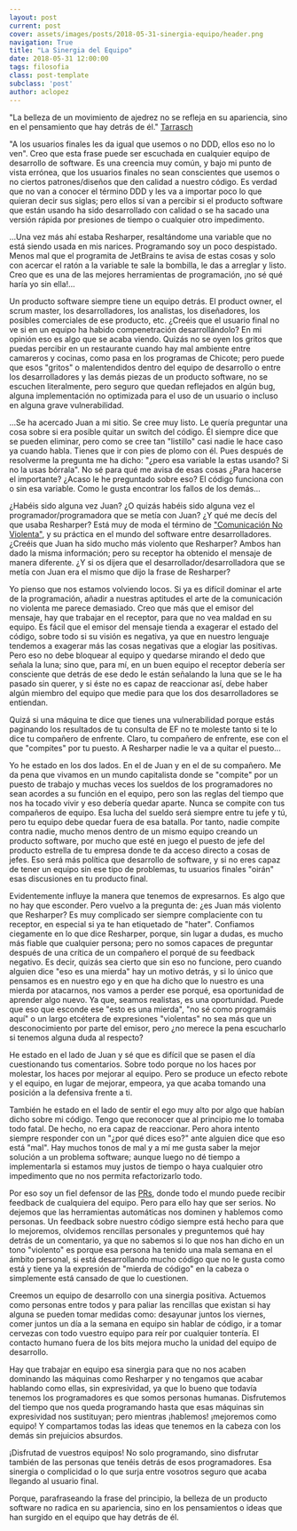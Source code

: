 ```yaml
---
layout: post
current: post
cover: assets/images/posts/2018-05-31-sinergia-equipo/header.png
navigation: True
title: "La Sinergia del Equipo"
date: 2018-05-31 12:00:00
tags: filosofia
class: post-template
subclass: 'post'
author: aclopez
---
```


"La belleza de un movimiento de ajedrez no se refleja en su apariencia, sino en el pensamiento que hay detrás de él." [Tarrasch](https://es.wikipedia.org/wiki/Siegbert_Tarrasch)

"A los usuarios finales les da igual que usemos o no DDD, ellos eso no lo ven". Creo que esta frase puede ser escuchada en cualquier equipo de desarrollo de software. Es una creencia muy común, y bajo mi punto de vista errónea, que los usuarios finales no sean conscientes que usemos o no ciertos patrones/diseños que den calidad a nuestro código. Es verdad que no van a conocer el término DDD y les va a importar poco lo que quieran decir sus siglas; pero ellos sí van a percibir si el producto software que están usando ha sido desarrollado con calidad o se ha sacado una versión rápida por presiones de tiempo o cualquier otro impedimento.

...Una vez más ahí estaba Resharper, resaltándome una variable que no está siendo usada en mis narices. Programando soy un poco despistado. Menos mal que el programita de JetBrains te avisa de estas cosas y solo con acercar el ratón a la variable te sale la bombilla, le das a arreglar y listo. Creo que es una de las mejores herramientas de programación, ¡no sé qué haría yo sin ella!...

Un producto software siempre tiene un equipo detrás. El product owner, el scrum master, los desarrolladores, los analistas, los diseñadores, los posibles comerciales de ese producto, etc. ¿Creéis que el usuario final no ve si en un equipo ha habido compenetración desarrollándolo? En mi opinión eso es algo que se acaba viendo. Quizás no se oyen los gritos que puedas percibir en un restaurante cuando hay mal ambiente entre camareros y cocinas, como pasa en los programas de Chicote; pero puede que esos "gritos" o malentendidos dentro del equipo de desarrollo o entre los desarrolladores y las demás piezas de un producto software, no se escuchen literalmente, pero seguro que quedan reflejados en algún bug, alguna implementación no optimizada para el uso de un usuario o incluso en alguna grave vulnerabilidad.

...Se ha acercado Juan a mi sitio. Se cree muy listo. Le quería preguntar una cosa sobre si era posible quitar un switch del código. Él siempre dice que se pueden eliminar, pero como se cree tan "listillo" casi nadie le hace caso ya cuando habla. Tienes que ir con pies de plomo con él. Pues después de resolverme la pregunta me ha dicho: "¿pero esa variable la estas usando? Si no la usas bórrala". No sé para qué me avisa de esas cosas ¿Para hacerse el importante? ¿Acaso le he preguntado sobre eso? El código funciona con o sin esa variable. Como le gusta encontrar los fallos de los demás...

¿Habéis sido alguna vez Juan? ¿O quizás habéis sido alguna vez el programador/programadora que se metía con Juan? ¿Y qué me decís del que usaba Resharper? Está muy de moda el término de ["Comunicación No Violenta"](http://www.comunicacionnoviolenta.com/), y su práctica en el mundo del software entre desarrolladores. ¿Creéis que Juan ha sido mucho más violento que Resharper? Ambos han dado la misma información; pero su receptor ha obtenido el mensaje de manera diferente. ¿Y si os dijera que el desarrollador/desarrolladora que se metía con Juan era el mismo que dijo la frase de Resharper?

Yo pienso que nos estamos volviendo locos. Si ya es difícil dominar el arte de la programación, añadir a nuestras aptitudes el arte de la comunicación no violenta me parece demasiado. Creo que más que el emisor del mensaje, hay que trabajar en el receptor, para que no vea maldad en su equipo. Es fácil que el emisor del mensaje tienda a exagerar el estado del código, sobre todo si su visión es negativa, ya que en nuestro lenguaje tendemos a exagerar más las cosas negativas que a elogiar las positivas. Pero eso no debe bloquear al equipo y quedarse mirando el dedo que señala la luna; sino que, para mí, en un buen equipo el receptor debería ser consciente que detrás de ese dedo le están señalando la luna que se le ha pasado sin querer, y si éste no es capaz de reaccionar así, debe haber algún miembro del equipo que medie para que los dos desarrolladores se entiendan.

Quizá si una máquina te dice que tienes una vulnerabilidad porque estás paginando los resultados de tu consulta de EF no te moleste tanto si te lo dice tu compañero de enfrente. Claro, tu compañero de enfrente, ese con el que "compites" por tu puesto. A Resharper nadie le va a quitar el puesto... 

Yo he estado en los dos lados. En el de Juan y en el de su compañero. Me da pena que vivamos en un mundo capitalista donde se "compite" por un puesto de trabajo y muchas veces los sueldos de los programadores no sean acordes a su función en el equipo, pero son las reglas del tiempo que nos ha tocado vivir y eso debería quedar aparte. Nunca se compite con tus compañeros de equipo. Esa lucha del sueldo será siempre entre tu jefe y tú, pero tu equipo debe quedar fuera de esa batalla. Por tanto, nadie compite contra nadie, mucho menos dentro de un mismo equipo creando un producto software, por mucho que esté en juego el puesto de jefe del producto estrella de tu empresa donde te da acceso directo a cosas de jefes. Eso será más política que desarrollo de software, y si no eres capaz de tener un equipo sin ese tipo de problemas, tu usuarios finales "oirán" esas discusiones en tu producto final.

Evidentemente influye la manera que tenemos de expresarnos. Es algo que no hay que esconder. Pero vuelvo a la pregunta de: ¿es Juan más violento que Resharper? Es muy complicado ser siempre complaciente con tu receptor, en especial si ya te han etiquetado de "hater". Confiamos ciegamente en lo que dice Resharper, porque, sin lugar a dudas, es mucho más fiable que cualquier persona; pero no somos capaces de preguntar después de una crítica de un compañero el porqué de su feedback negativo. Es decir, quizás sea cierto que sin eso no funcione, pero cuando alguien dice "eso es una mierda" hay un motivo detrás, y si lo único que pensamos es en nuestro ego y en que ha dicho que lo nuestro es una mierda por atacarnos, nos vamos a perder ese porqué, esa oportunidad de aprender algo nuevo. Ya que, seamos realistas, es una oportunidad. Puede que eso que esconde ese "esto es una mierda", "no sé como programáis aquí" o un largo etcétera de expresiones "violentas" no sea más que un desconocimiento por parte del emisor, pero ¿no merece la pena escucharlo si tenemos alguna duda al respecto?

He estado en el lado de Juan y sé que es difícil que se pasen el día cuestionando tus comentarios. Sobre todo porque no los haces por molestar, los haces por mejorar al equipo. Pero se produce un efecto rebote y el equipo, en lugar de mejorar, empeora, ya que acaba tomando una posición a la defensiva frente a ti. 

También he estado en el lado de sentir el ego muy alto por algo que habían dicho sobre mi código. Tengo que reconocer que al principio me lo tomaba todo fatal. De hecho, no era capaz de reaccionar. Pero ahora intento siempre responder con un "¿por qué dices eso?" ante alguien dice que eso está "mal". Hay muchos tonos de mal y a mí me gusta saber la mejor solución a un problema software; aunque luego no dé tiempo a implementarla si estamos muy justos de tiempo o haya cualquier otro impedimento que no nos permita refactorizarlo todo. 

Por eso soy un fiel defensor de las [PRs](http://www.nocountryforgeeks.com/pull-requests/), donde todo el mundo puede recibir feedback de cualquiera del equipo. Pero para ello hay que ser serios. No dejemos que las herramientas automáticas nos dominen y hablemos como personas. Un feedback sobre nuestro código siempre está hecho para que lo mejoremos, olvidemos rencillas personales y preguntemos qué hay detrás de un comentario, ya que no sabemos si lo que nos han dicho en un tono "violento" es porque esa persona ha tenido una mala semana en el ámbito personal, si está desarrollando mucho código que no le gusta como está y tiene ya la expresión de "mierda de código" en la cabeza o simplemente está cansado de que lo cuestionen.

Creemos un equipo de desarrollo con una sinergia positiva. Actuemos como personas entre todos y para paliar las rencillas que existan si hay alguna se pueden tomar medidas como: desayunar juntos los viernes, comer juntos un día a la semana en equipo sin hablar de código, ir a tomar cervezas con todo vuestro equipo para reír por cualquier tontería. El contacto humano fuera de los bits mejora mucho la unidad del equipo de desarrollo. 

Hay que trabajar en equipo esa sinergia para que no nos acaben dominando las máquinas como Resharper y no tengamos que acabar hablando como ellas, sin expresividad, ya que lo bueno que todavía tenemos los programadores es que somos personas humanas. Disfrutemos del tiempo que nos queda programando hasta que esas máquinas sin expresividad nos sustituyan; pero mientras ¡hablemos! ¡mejoremos como equipo! Y compartamos todas las ideas que tenemos en la cabeza con los demás sin prejuicios absurdos.

¡Disfrutad de vuestros equipos! No solo programando, sino disfrutar también de las personas que tenéis detrás de esos programadores. Esa sinergia o complicidad o lo que surja entre vosotros seguro que acaba llegando al usuario final.

Porque, parafraseando la frase del principio, la belleza de un producto software no radica en su apariencia, sino en los pensamientos o ideas que han surgido en el equipo que hay detrás de él. 
